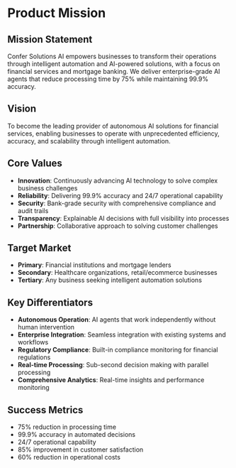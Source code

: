 # Product Mission

## Mission Statement
Confer Solutions AI empowers businesses to transform their operations through intelligent automation and AI-powered solutions, with a focus on financial services and mortgage banking. We deliver enterprise-grade AI agents that reduce processing time by 75% while maintaining 99.9% accuracy.

## Vision
To become the leading provider of autonomous AI solutions for financial services, enabling businesses to operate with unprecedented efficiency, accuracy, and scalability through intelligent automation.

## Core Values
- **Innovation**: Continuously advancing AI technology to solve complex business challenges
- **Reliability**: Delivering 99.9% accuracy and 24/7 operational capability
- **Security**: Bank-grade security with comprehensive compliance and audit trails
- **Transparency**: Explainable AI decisions with full visibility into processes
- **Partnership**: Collaborative approach to solving customer challenges

## Target Market
- **Primary**: Financial institutions and mortgage lenders
- **Secondary**: Healthcare organizations, retail/ecommerce businesses
- **Tertiary**: Any business seeking intelligent automation solutions

## Key Differentiators
- **Autonomous Operation**: AI agents that work independently without human intervention
- **Enterprise Integration**: Seamless integration with existing systems and workflows
- **Regulatory Compliance**: Built-in compliance monitoring for financial regulations
- **Real-time Processing**: Sub-second decision making with parallel processing
- **Comprehensive Analytics**: Real-time insights and performance monitoring

## Success Metrics
- 75% reduction in processing time
- 99.9% accuracy in automated decisions
- 24/7 operational capability
- 85% improvement in customer satisfaction
- 60% reduction in operational costs 